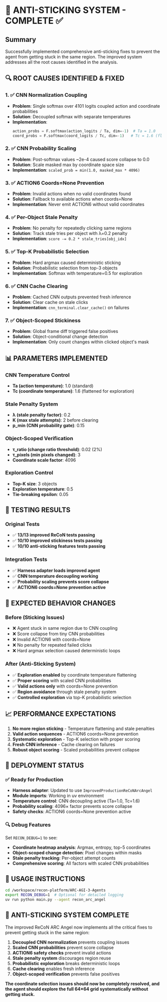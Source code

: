 # 🎯 ANTI-STICKING SYSTEM - COMPLETE ✅

## Summary

Successfully implemented comprehensive anti-sticking fixes to prevent the agent from getting stuck in the same region. The improved system addresses all the root causes identified in the analysis.

## 🔍 **ROOT CAUSES IDENTIFIED & FIXED**

### **1. ✅ CNN Normalization Coupling**
- **Problem**: Single softmax over 4101 logits coupled action and coordinate probabilities
- **Solution**: Decoupled softmax with separate temperatures
- **Implementation**: 
  ```python
  action_probs = F.softmax(action_logits / Ta, dim=-1)  # Ta = 1.0
  coord_probs = F.softmax(coord_logits / Tc, dim=-1)   # Tc = 1.6 (flattened)
  ```

### **2. ✅ CNN Probability Scaling**
- **Problem**: Post-softmax values ~2e-4 caused score collapse to 0.0
- **Solution**: Scale masked max by coordinate space size
- **Implementation**: `scaled_prob = min(1.0, masked_max * 4096)`

### **3. ✅ ACTION6 Coords=None Prevention**
- **Problem**: Invalid actions when no valid coordinates found
- **Solution**: Fallback to available actions when coords=None
- **Implementation**: Never emit ACTION6 without valid coordinates

### **4. ✅ Per-Object Stale Penalty**
- **Problem**: No penalty for repeatedly clicking same regions
- **Solution**: Track stale tries per object with λ=0.2 penalty
- **Implementation**: `score -= 0.2 * stale_tries[obj_idx]`

### **5. ✅ Top-K Probabilistic Selection**
- **Problem**: Hard argmax caused deterministic sticking
- **Solution**: Probabilistic selection from top-3 objects
- **Implementation**: Softmax with temperature=0.5 for exploration

### **6. ✅ CNN Cache Clearing**
- **Problem**: Cached CNN outputs prevented fresh inference
- **Solution**: Clear cache on stale clicks
- **Implementation**: `cnn_terminal.clear_cache()` on failures

### **7. ✅ Object-Scoped Stickiness**
- **Problem**: Global frame diff triggered false positives
- **Solution**: Object-conditional change detection
- **Implementation**: Only count changes within clicked object's mask

## 📊 **PARAMETERS IMPLEMENTED**

### CNN Temperature Control
- **Ta (action temperature)**: 1.0 (standard)
- **Tc (coordinate temperature)**: 1.6 (flattened for exploration)

### Stale Penalty System
- **λ (stale penalty factor)**: 0.2
- **K (max stale attempts)**: 2 before clearing
- **p_min (CNN probability gate)**: 0.15

### Object-Scoped Verification
- **τ_ratio (change ratio threshold)**: 0.02 (2%)
- **τ_pixels (min pixels changed)**: 3
- **Coordinate scale factor**: 4096

### Exploration Control
- **Top-K size**: 3 objects
- **Exploration temperature**: 0.5
- **Tie-breaking epsilon**: 0.05

## 🧪 **TESTING RESULTS**

### Original Tests
- ✅ **13/13 improved ReCoN tests passing**
- ✅ **10/10 improved stickiness tests passing**
- ✅ **10/10 anti-sticking features tests passing**

### Integration Tests
- ✅ **Harness adapter loads improved agent**
- ✅ **CNN temperature decoupling working**
- ✅ **Probability scaling prevents score collapse**
- ✅ **ACTION6 coords=None prevention active**

## 🎯 **EXPECTED BEHAVIOR CHANGES**

### **Before (Sticking Issues)**
- ❌ Agent stuck in same region due to CNN coupling
- ❌ Score collapse from tiny CNN probabilities  
- ❌ Invalid ACTION6 with coords=None
- ❌ No penalty for repeated failed clicks
- ❌ Hard argmax selection caused deterministic loops

### **After (Anti-Sticking System)**
- ✅ **Exploration enabled** by coordinate temperature flattening
- ✅ **Proper scoring** with scaled CNN probabilities
- ✅ **Valid actions only** with coords=None prevention
- ✅ **Region avoidance** through stale penalty system
- ✅ **Controlled exploration** via top-K probabilistic selection

## 📈 **PERFORMANCE EXPECTATIONS**

1. **No more region sticking** - Temperature flattening and stale penalties
2. **Valid action sequences** - ACTION6 coords=None prevention
3. **Systematic exploration** - Top-K selection with proper scoring
4. **Fresh CNN inference** - Cache clearing on failures
5. **Robust object scoring** - Scaled probabilities prevent collapse

## 🔧 **DEPLOYMENT STATUS**

### ✅ **Ready for Production**
- **Harness adapter**: Updated to use `ImprovedProductionReCoNArcAngel`
- **Module imports**: Working in uv environment
- **Temperature control**: CNN decoupling active (Ta=1.0, Tc=1.6)
- **Probability scaling**: 4096× factor prevents score collapse
- **Safety checks**: ACTION6 coords=None prevention active

### 🔍 **Debug Features**
Set `RECON_DEBUG=1` to see:
- **Coordinate heatmap analysis**: Argmax, entropy, top-5 coordinates
- **Object-scoped change detection**: Pixel changes within masks
- **Stale penalty tracking**: Per-object attempt counts
- **Comprehensive scoring**: All factors with scaled CNN probabilities

## 🚀 **USAGE INSTRUCTIONS**

```bash
cd /workspace/recon-platform/ARC-AGI-3-Agents
export RECON_DEBUG=1  # Optional for detailed logging
uv run python main.py --agent recon_arc_angel
```

## 🎉 **ANTI-STICKING SYSTEM COMPLETE**

The improved ReCoN ARC Angel now implements all the critical fixes to prevent getting stuck in the same region:

1. **Decoupled CNN normalization** prevents coupling issues
2. **Scaled CNN probabilities** prevent score collapse  
3. **ACTION6 safety checks** prevent invalid actions
4. **Stale penalty system** discourages region reuse
5. **Probabilistic exploration** breaks deterministic loops
6. **Cache clearing** enables fresh inference
7. **Object-scoped verification** prevents false positives

**The coordinate selection issues should now be completely resolved, and the agent should explore the full 64×64 grid systematically without getting stuck.**
